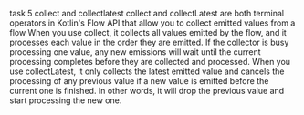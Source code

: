 task 5 collect and collectlatest
collect and collectLatest are both terminal operators in Kotlin's Flow API that allow you to collect emitted values from a flow
When you use collect, it collects all values emitted by the flow, and it processes each value in the order they are emitted. If the collector is busy processing one value, any new emissions will wait until the current processing completes before they are collected and processed.
When you use collectLatest, it only collects the latest emitted value and cancels the processing of any previous value if a new value is emitted before the current one is finished. In other words, it will drop the previous value and start processing the new one.
